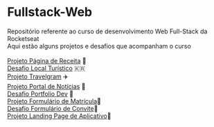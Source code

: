 # Fullstack-Web
Repositório referente ao curso de desenvolvimento Web Full-Stack da Rocketseat<br>
Aqui estão alguns projetos e desafios que acompanham o curso<br><br>
[Projeto Página de Receita](https://davirferreir4.github.io/Fullstack-Web/Iniciando-o-HTML-e-CSS/Projeto-Pagina-de-Receita/) 🧁<br>
[Desafio Local Turístico](https://davirferreir4.github.io/Fullstack-Web/Iniciando-o-HTML-e-CSS/Desafio-Local-Turistico/index.html) 🇰🇷<br>
[Projeto Travelgram](https://davirferreir4.github.io/Fullstack-Web/Layout-com-CSS/Projeto-Travelgram) ✈️<br>
[Projeto Portal de Notícias](https://davirferreir4.github.io/Fullstack-Web/Layout-com-CSS/Projeto-Portal-de-Noticias) 📰<br>
[Desafio Portfolio Dev](https://davirferreir4.github.io/Fullstack-Web/Layout-com-CSS/Desafio-Portfolio-Dev) 📁<br>
[Projeto Formulário de Matrícula](https://davirferreir4.github.io/Fullstack-Web/Layout-com-CSS/Projeto-Formulario-de-Matricula)📝<br>
[Desafio Formulário de Convite](https://davirferreir4.github.io/Fullstack-Web/Layout-com-CSS/Desafio-Formulario-de-Convite)🎊<br>
[Projeto Landing Page de Aplicativo](https://davirferreir4.github.io/Fullstack-Web/Layout-com-CSS/Projeto-Landing-Page-de-App)🎤
